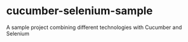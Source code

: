 # cucumber-selenium-sample
A sample project combining different technologies with Cucumber and Selenium 
